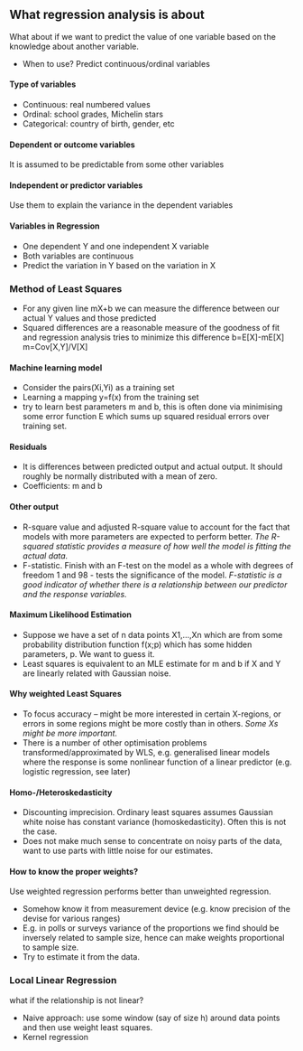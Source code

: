 ## What regression analysis is about
What about if we want to predict the value of one variable based on the knowledge about another variable.
- When to use? Predict continuous/ordinal variables

#### Type of variables
- Continuous: real numbered values
- Ordinal: school grades, Michelin stars
- Categorical: country of birth, gender, etc

#### Dependent or outcome variables
It is assumed to be predictable from some other variables
#### Independent or predictor variables
Use them to explain the variance in the dependent variables

#### Variables in Regression
- One dependent Y and one independent X variable
- Both variables are continuous
- Predict the variation in Y based on the variation in X

### Method of Least Squares
- For any given line mX+b we can measure the difference between our actual Y values and those predicted
- Squared differences are a reasonable measure of the goodness of fit and regression analysis tries to minimize this difference
b=E[X]-mE[X]    m=Cov[X,Y]/V[X]
#### Machine learning model
- Consider the pairs(Xi,Yi) as a training set
- Learning a mapping y=f(x) from the training set
- try to learn best parameters m and b, this is often done via minimising some error function E which sums up squared residual errors over training set.
#### Residuals
- It is differences between predicted output and actual output. It should roughly be normally distributed with a mean of zero.
- Coefficients: m and b
#### Other output
- R-square value and adjusted R-square value to account for the fact that models with more parameters are expected to perform better.
*The R-squared statistic provides a measure of how well the model is fitting the actual data.*
- F-statistic. Finish with an F-test on the model as a whole with degrees of freedom 1 and 98 - tests the significance of the model.
*F-statistic is a good indicator of whether there is a relationship between our predictor and the response variables.*
#### Maximum Likelihood Estimation
- Suppose we have a set of n data points X1,...,Xn which are from some probability distribution function f(x;p) which has some hidden parameters, p. We want to guess it. 
- Least squares is equivalent to an MLE estimate for m and b if X and Y are linearly related with Gaussian noise.
#### Why weighted Least Squares
- To focus accuracy – might be more interested in certain X-regions, or errors in some regions might be more costly than in others. *Some Xs might be more important.*
- There is a number of other optimisation problems transformed/approximated by WLS, e.g. generalised linear models where the response is some nonlinear function of a linear predictor (e.g. logistic regression, see later)
#### Homo-/Heteroskedasticity
- Discounting imprecision.
Ordinary least squares assumes Gaussian white noise has constant variance (homoskedasticity). Often this is not the case.
- Does not make much sense to concentrate on noisy parts of the data, want to use parts with little noise for our estimates.
#### How to know the proper weights?
Use weighted regression performs better than unweighted regression.
- Somehow know it from measurement device (e.g. know precision of the devise for various ranges)
- E.g. in polls or surveys variance of the proportions we find should be inversely related to sample size, hence can make weights proportional to sample size. 
- Try to estimate it from the data.
### Local Linear Regression
what if the relationship is not linear? 
- Naive approach: use some window (say of size h) around data points and then use weight least squares.
- Kernel regression
